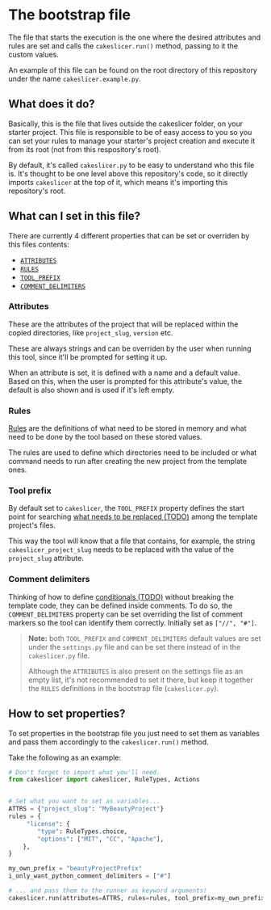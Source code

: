 # The bootstrap file

The file that starts the execution is the one where the desired attributes and rules are set and calls the `cakeslicer.run()` method, passing to it the custom values.

An example of this file can be found on the root directory of this repository under the name `cakeslicer.example.py`.

## What does it do?

Basically, this is the file that lives outside the cakeslicer folder, on your starter project. This file is responsible to be of easy access to you so you can set your rules to manage your starter's project creation and execute it from its root (not from this respository's root).

By default, it's called `cakeslicer.py` to be easy to understand who this file is. It's thought to be one level above this repository's code, so it directly imports `cakeslicer` at the top of it, which means it's importing this repository's root.

## What can I set in this file?

There are currently 4 different properties that can be set or overriden by this files contents:

- [`ATTRIBUTES`](#attributes)
- [`RULES`](#rules)
- [`TOOL_PREFIX`](#tool-prefix)
- [`COMMENT_DELIMITERS`](#comment-delimiters)

### Attributes

These are the attributes of the project that will be replaced within the copied directories, like `project_slug`, `version` etc.

These are always strings and can be overriden by the user when running this tool, since it'll be prompted for setting it up.

When an attribute is set, it is defined with a name and a default value. Based on this, when the user is prompted for this attribute's value, the default is also shown and is used if it's left empty.

### Rules

[Rules](./setting-up-rules.md) are the definitions of what need to be stored in memory and what need to be done by the tool based on these stored values.

The rules are used to define which directories need to be included or what command needs to run after creating the new project from the template ones.

### Tool prefix

By default set to `cakeslicer`, the `TOOL_PREFIX` property defines the start point for searching [what needs to be replaced (TODO)](#) among the template project's files.

This way the tool will know that a file that contains, for example, the string `cakeslicer_project_slug` needs to be replaced with the value of the `project_slug` attribute.

### Comment delimiters

Thinking of how to define [conditionals (TODO)](#) without breaking the template code, they can be defined inside comments. To do so, the `COMMENT_DELIMITERS` property can be set overriding the list of comment markers so the tool can identify them correctly. Initially set as `["//", "#"]`.

> **Note:** both `TOOL_PREFIX` and `COMMENT_DELIMITERS` default values are set under the `settings.py` file and can be set there instead of in the `cakeslicer.py` file.
>
> Although the `ATTRIBUTES` is also present on the settings file as an empty list, it's not recommended to set it there, but keep it together the `RULES` definitions in the bootstrap file (`cakeslicer.py`).

## How to set properties?

To set properties in the bootstrap file you just need to set them as variables and pass them accordingly to the `cakeslicer.run()` method.

Take the following as an example:

```python
# Don't forget to import what you'll need.
from cakeslicer import cakeslicer, RuleTypes, Actions


# Set what you want to set as variables...
ATTRS = {"project_slug": "MyBeautyProject"}
rules = {
     "license": {
        "type": RuleTypes.choice,
        "options": ["MIT", "CC", "Apache"],
    },
}

my_own_prefix = "beautyProjectPrefix"
i_only_want_python_comment_delimiters = ["#"]

# ... and pass them to the runner as keyword arguments!
cakeslicer.run(attributes=ATTRS, rules=rules, tool_prefix=my_own_prefix, comment_delimiters=i_only_want_python_comment_delimiters)
```

